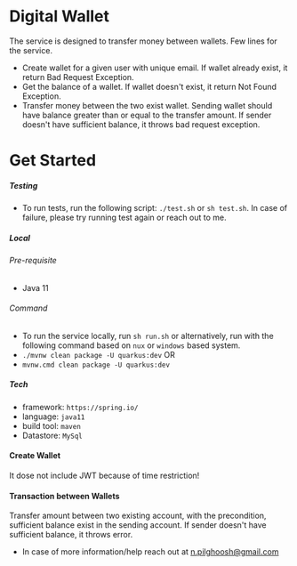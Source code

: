 # Digital Wallet

The service is designed to transfer money between wallets. Few lines for the service.
- Create wallet for a given user with unique email. If wallet already exist, it return Bad Request Exception.
- Get the balance of a wallet. If wallet doesn't exist, it return Not Found Exception.
- Transfer money between the two exist wallet. Sending wallet should have balance greater than or equal to the transfer amount. If sender doesn't have sufficient balance, it throws bad request exception.

# Get Started

##### Testing
- To run tests, run the following script: `./test.sh` or `sh test.sh`. In case of failure, please try running test again or reach out to me.
##### Local
###### Pre-requisite
- Java 11
###### Command
- To run the service locally, run `sh run.sh` or alternatively, run with the following command based on `nux` or `windows` based system.
-  `./mvnw clean package -U quarkus:dev`
   OR
- `mvnw.cmd clean package -U quarkus:dev`

##### Tech
- framework: `https://spring.io/`
- language: `java11`
- build tool: `maven`
- Datastore: `MySql`


#### Create Wallet
It dose not include JWT because of time restriction!

#### Transaction between Wallets
Transfer amount between two existing account, with the precondition, sufficient balance exist in the sending account. If sender doesn't have sufficient balance, it throws error.


* In case of more information/help reach out at n.pilghoosh@gmail.com
